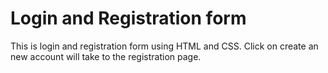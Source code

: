 # Login and Registration form
This is login and registration form using HTML and CSS. Click on create an new account will take to the registration page.
